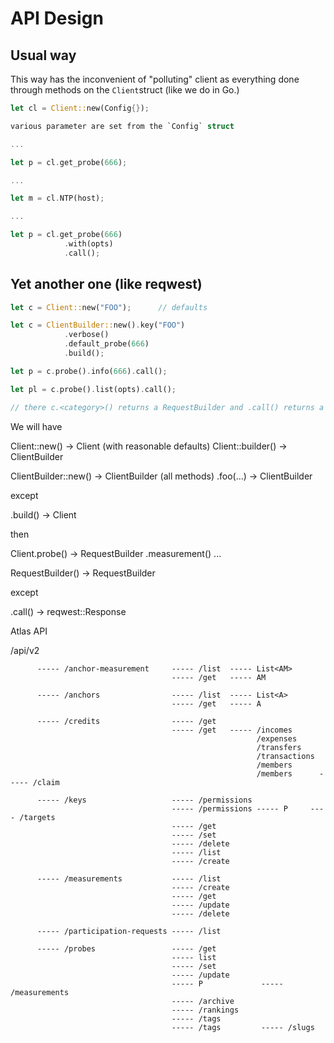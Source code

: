 # API Design

## Usual way

This way has the inconvenient of "polluting" client as everything done through methods
on the `Client`struct (like we do in Go.)

```rs
let cl = Client::new(Config{});

various parameter are set from the `Config` struct

...

let p = cl.get_probe(666);

...

let m = cl.NTP(host);     

...

let p = cl.get_probe(666)
            .with(opts)
            .call();       
```

## Yet another one (like reqwest)

```rs
let c = Client::new("FOO");      // defaults

let c = ClientBuilder::new().key("FOO")
            .verbose()
            .default_probe(666)
            .build();

let p = c.probe().info(666).call();

let pl = c.probe().list(opts).call();

// there c.<category>() returns a RequestBuilder and .call() returns a Response.
```

We will have

Client::new() -> Client (with reasonable defaults)
Client::builder() -> ClientBuilder

ClientBuilder::new() -> ClientBuilder
(all methods)
.foo(...) -> ClientBuilder

except

.build() -> Client

then

Client.probe()      -> RequestBuilder
      .measurement()
...

RequestBuilder() -> RequestBuilder

except

.call() -> reqwest::Response


Atlas API

/api/v2

          ----- /anchor-measurement     ----- /list  ----- List<AM>
                                        ----- /get   ----- AM

          ----- /anchors                ----- /list  ----- List<A>
                                        ----- /get   ----- A

          ----- /credits                ----- /get
                                        ----- /get   ----- /incomes
                                                           /expenses
                                                           /transfers
                                                           /transactions
                                                           /members
                                                           /members      ----- /claim

          ----- /keys                   ----- /permissions
                                        ----- /permissions ----- P     ---- /targets
                                        ----- /get
                                        ----- /set
                                        ----- /delete
                                        ----- /list
                                        ----- /create

          ----- /measurements           ----- /list
                                        ----- /create
                                        ----- /get
                                        ----- /update
                                        ----- /delete

          ----- /participation-requests ----- /list

          ----- /probes                 ----- /get
                                        ----- list
                                        ----- /set
                                        ----- /update
                                        ----- P             ----- /measurements
                                        ----- /archive
                                        ----- /rankings
                                        ----- /tags
                                        ----- /tags         ----- /slugs




